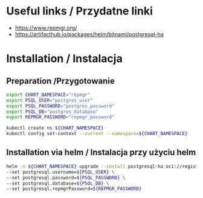 # Useful links / Przydatne linki
- https://www.repmgr.org/
- https://artifacthub.io/packages/helm/bitnami/postgresql-ha

# Installation / Instalacja
## Preparation /Przygotowanie

```bash
export CHART_NAMESPACE="repmgr"
export PSQL_USER="postgres_user"
export PSQL_PASSWORD="postgres_password"
export PSQL_DB="postgres_database"
export REPMGR_PASSWORD="repmgr_password"

kubectl create ns ${CHART_NAMESPACE}
kubectl config set-context --current --namespace=${CHART_NAMESPACE}
```

## Installation via helm / Instalacja przy użyciu helm
```bash
helm -n ${CHART_NAMESPACE} upgrade --install postgresql-ha oci://registry-1.docker.io/bitnamicharts/postgresql-ha \
--set postgresql.username=${PSQL_USER} \
--set postgresql.password=${PSQL_PASSWORD} \
--set postgresql.database=${PSQL_DB} \
--set postgresql.repmgrPassword=${REPMGR_PASSWORD}
```